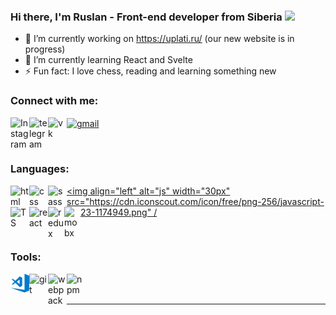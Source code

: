 ### Hi there, I'm Ruslan - Front-end developer from Siberia <img src="https://raw.githubusercontent.com/MartinHeinz/MartinHeinz/master/wave.gif" width="30px">

- 🔭 I’m currently working on <https://uplati.ru/> (our new website is in progress)
- 🌱 I’m currently learning React and Svelte
- ⚡ Fun fact: I love chess, reading and learning something new

### Connect with me:

[<img align="left" alt="Instagram" width="30px" src="https://image.flaticon.com/icons/svg/2111/2111463.svg" />][instagram]
[<img align="left" alt="telegram" width="30px" src="https://upload.wikimedia.org/wikipedia/commons/thumb/8/82/Telegram_logo.svg/768px-Telegram_logo.svg.png" />][telegram]
[<img align="left" alt="vk" width="30px" src="https://cdn.icon-icons.com/icons2/1121/PNG/512/1486147202-social-media-circled-network10_79475.png" />][vk]
[<img align="center" alt="gmail" width="30px" src="https://image.flaticon.com/icons/svg/732/732200.svg" />][mail]

<br />

### Languages:

[<img align="left" alt="html" width="30px" src="https://image.flaticon.com/icons/svg/732/732212.svg" />][html]
[<img align="left" alt="css" width="30px" src="https://image.flaticon.com/icons/svg/732/732190.svg" />][css]
[<img align="left" alt="sass" width="30px" src="https://image.flaticon.com/icons/svg/919/919831.svg" />][sass]
[<img align="left" alt="js" width="30px" src="https://cdn.iconscout.com/icon/free/png-256/javascript-23-1174949.png" /][js]
[<img align="left" alt="TS" width="30px" src="https://cdn.iconscout.com/icon/free/png-512/typescript-1174965.png" />][ts]
[<img align="left" alt="react" width="30px" src="https://cdn.iconscout.com/icon/free/png-512/react-4-1175110.png" />][react]
[<img align="left" alt="redux" width="26px" src="https://cdn.iconscout.com/icon/free/png-512/redux-283024.png" />][redux]
[<img align="left" alt="mobx" width="26px" src="https://cdn.worldvectorlogo.com/logos/mobx.svg" />][mobx]

<br />

### Tools:

[<img align="left" alt="Visual Studio Code" width="30px" src="https://raw.githubusercontent.com/github/explore/80688e429a7d4ef2fca1e82350fe8e3517d3494d/topics/visual-studio-code/visual-studio-code.png" />][vscode]
[<img align="left" alt="git" width="30px" src="https://upload.wikimedia.org/wikipedia/commons/thumb/3/3f/git_icon.svg/1024px-git_icon.svg.png" />][git]
[<img align="left" alt="webpack" width="30px" src="https://raw.githubusercontent.com/webpack/media/master/logo/icon-square-big.png" />][webpack]
[<img align="left" alt="npm" width="30px" src="https://upload.wikimedia.org/wikipedia/commons/thumb/d/db/npm-logo.svg/540px-npm-logo.svg.png" />][npm]

<br />
<br />

---

[instagram]: https://www.instagram.com/saymurrmeow/
[telegram]: https://t.me/savinovsky_r
[vk]: https://www.vk.com/mister_misty_eye/
[mail]: savinovsky.r@gmail.com
[html]: https://developer.mozilla.org/en-US/docs/Web/HTML
[css]: https://developer.mozilla.org/en-US/docs/Web/CSS
[sass]: https://sass-lang.com/documentation
[js]: https://developer.mozilla.org/ru/docs/Web/JavaScript
[ts]: https://www.typescriptlang.org/docs/
[react]: https://reactjs.org/
[redux]: https://redux.js.org/
[mobx]: https://mobx.js.org/README.html
[vscode]: https://code.visualstudio.com/docs
[git]: https://git-scm.com/doc
[webpack]: https://webpack.js.org/
[npm]: https://docs.npmjs.com/
